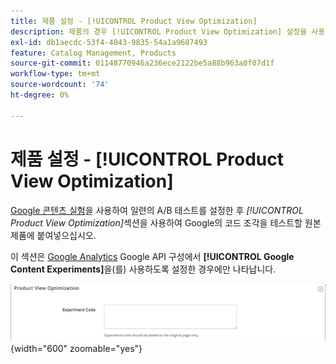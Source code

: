```yaml
---
title: 제품 설정 - [!UICONTROL Product View Optimization]
description: 제품의 경우 [!UICONTROL Product View Optimization] 설정을 사용하여 Google Content Experiments로 일련의 A/B 테스트를 설정합니다.
exl-id: db1aecdc-53f4-4043-9835-54a1a9687493
feature: Catalog Management, Products
source-git-commit: 01148770946a236ece2122be5a88b963a0f07d1f
workflow-type: tm+mt
source-wordcount: '74'
ht-degree: 0%

---
```


# 제품 설정 - [!UICONTROL Product View Optimization]

[Google 콘텐츠 실험](../merchandising-promotions/google-content-experiments.md)을 사용하여 일련의 A/B 테스트를 설정한 후 _[!UICONTROL Product View Optimization]_&#x200B;섹션을 사용하여 Google의 코드 조각을 테스트할 원본 제품에 붙여넣으십시오.

이 섹션은 [Google Analytics](../merchandising-promotions/google-analytics.md) Google API 구성에서 **[!UICONTROL Google Content Experiments]**&#x200B;을(를) 사용하도록 설정한 경우에만 나타납니다.

![제품 보기 최적화](./assets/product-view-optimization.png){width="600" zoomable="yes"}
